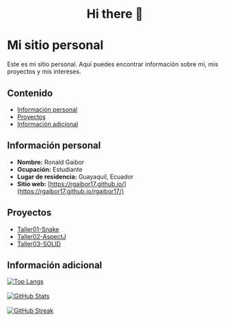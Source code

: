<div align="center">
    <h1>Hi there 👋</h1>
</div>

# Mi sitio personal
Este es mi sitio personal. Aquí puedes encontrar información sobre mí, mis
proyectos y mis intereses.
## Contenido
* [Información personal](#información-personal)
* [Proyectos](#proyectos)
* [Información adicional](#información-adicional)
## Información personal
* **Nombre:** Ronald Gaibor
* **Ocupación:** Estudiante
* **Lugar de residencia:** Guayaquil, Ecuador
* **Sitio web:** [https://rgaibor17.github.io/](https://rgaibor17.github.io/rgaibor17/)
## Proyectos
* [Taller01-Snake](https://github.com/rgaibor17/Taller01-Snake)
* [Taller02-AspectJ](https://github.com/rgaibor17/Taller02-AspectJ)
* [Taller03-SOLID](https://github.com/jsbaidal/Taller03-SOLID)
## Información adicional
<div align="left">
  <a href="https://github.com/rgaibor17/github-readme-stats">
    <img src="https://github-readme-stats.vercel.app/api/top-langs/?username=rgaibor17&theme=merko&layout=donut" alt="Top Langs"/>
  </a>
</div>
</br>
<div align="left">
  <a href="https://github.com/rgaibor17/github-readme-stats">
    <img src="https://github-readme-stats.vercel.app/api?username=rgaibor17&theme=merko" alt="GitHub Stats"/>
  </a>
</div>
</br>
<div align="left">
  <a href="https://git.io/streak-stats">
    <img src="https://streak-stats.demolab.com/?user=rgaibor17&theme=merko" alt="GitHub Streak"/>
  </a>
</div>

<!--
**rgaibor17/rgaibor17** is a ✨ _special_ ✨ repository because its `README.md` (this file) appears on your GitHub profile.

Here are some ideas to get you started:

- 🔭 I’m currently working on ...
- 🌱 I’m currently learning ...
- 👯 I’m looking to collaborate on ...
- 🤔 I’m looking for help with ...
- 💬 Ask me about ...
- 📫 How to reach me: ...
- 😄 Pronouns: ...
- ⚡ Fun fact: ...
-->
